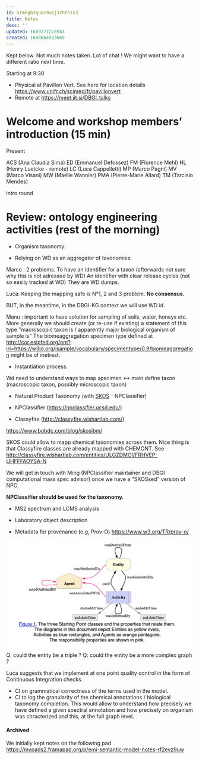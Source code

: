 ```yaml
---
id: xrmkgb3quoc9wpj3rhthix3
title: Notes
desc: ''
updated: 1689277228943
created: 1688664923665
---
```



Kept below.
Not much notes taken. Lot of chat !
We might want to have a different ratio next time.



Starting at 9:30 

- Physical at Pavillon Vert. See here for location details https://www.unifr.ch/scimed/fr/pavillonvert
- Remote at https://meet.jit.si/DBGI_talks


# Welcome and workshop members’ introduction (15 min)

Present


ACS (Ana Claudia Sima)
ED (Emmanuel Defossez)
FM (Florence Mehl)
HL (Henry Luetcke - remote)
LC (Luca Cappelletti)
MP (Marco Pagni)
MV (Marco Visani)
MW (Maëlle Wannier)
PMA (Pierre-Marie Allard)
TM (Tarcisio Mendes)


intro round




# Review: ontology engineering activities (rest of the morning)

- Organism taxonomy.

- Relying on WD as an aggregator of taxonomies.

Marco : 2 problems. To have an identifier for a taxon (afterwards not sure why this is not adressed by WD) An identifier with clear release cycles (not so easily tracked at WD)
They are WD dumps.

Luca: Keeping the mapping safe is N°1, 2 and 3 problem. 
**No consensus.**

BUT, in the meantime, in the DBGI-KG context we will use WD id.

Manu : important to have solution for sampling of soils, water, honeys etc.
More generally we should create (or re-use if existing) a statement of this type "macroscopic taxon is / apparently major biological organism of sample is"
The biomeaggregation specimen type defined at http://cor.esipfed.org/ont?iri=https://w3id.org/isample/vocabulary/specimentype/0.9/biomeaggregation might be of inetrest.

- Instantiation process.

Wd need to understand ways to map specimen <-> main define taxon (macroscopic taxon, possibly microscopic taxon)

- Natural Product Taxonomy (with [SKOS](https://en.wikipedia.org/wiki/Simple_Knowledge_Organization_System "Simple Knowledge Organization System \(SKOS\) is a W3C recommendation designed for representation of thesauri, classification schemes, taxonomies, subject-heading systems, or any other type of structured controlled vocabulary. SKOS is part of the Semantic Web family of standards built upon RDF and RDFS, and its main objective is to enable easy publication and use of such vocabularies as linked data.") - NPClassifier)

- NPClassifier (https://npclassifier.ucsd.edu/)
- Classyfire (http://classyfire.wishartlab.com/)

https://www.bobdc.com/blog/skosibm/

SKOS could allow to mapp chemical taxonomies across them. 
Nice thing is that Classyfire classes are already mapped with CHEMONT. See http://classyfire.wishartlab.com/entities/ULGZDMOVFRHVEP-UHFFFAOYSA-N

We will get in touch with Ming (NPClassifier maintainer and DBGI computational mass spec advisor) once we have a "SKOSsed" version of NPC. 


**NPClassifier should be used for the taxonomy.**

- MS2 spectrum and LCMS analysis


 - Laboratory object description
 - Metadata for provenance (e.g, Prov-O) https://www.w3.org/TR/prov-o/

 ![](/assets/images/2023-07-13-21-30-30.png)

Q: could the entity be a triple ? 
Q: could the entity be a more complex graph ? 
 

Luca suggests that we implement at one point quality control in the form of Continuous Integration checks.

- CI on grammatical correctness of the terms used in the model.
- CI to log the granularity of the chemical annotations / biological taxonomy completion.
This would allow to understand how precisely we have defined a given spectral annotation and how precisely on organism was chracterized and this, at the full graph level.


 
#### Archived

We initially kept notes on the following pad https://mypads2.framapad.org/p/emi-semantic-model-notes-rf2evz9uw
